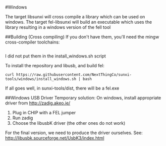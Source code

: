 #Windows

The target libsunxi will cross compile a library which can be used on windows.
The target fel-libsunxi will build an executable which uses the library resulting in a windows version of the fell tool

##Building (Cross compiling)
If you don't have them, you'll need the mingw cross-compiler toolchains:
```sudo apt-get install mingw-w64 mingw-w64-tools
```
I did not put them in the install_windows.sh script

To install the repository and libusb, and build fel:
```
curl https://raw.githubusercontent.com/NextThingCo/sunxi-tools/windows/install_windows.sh | bash
```
If all goes well, in sunxi-tools/dist, there will be a fel.exe

##Windows USB Driver
Temporary solution:
On windows, install appropriate driver from http://zadig.akeo.ie/

1. Plug in CHIP with a FEL jumper
2. Run zadig
3. Choose the libusbK driver (the other ones do not work)

For the final version, we need to produce the driver ourselves. See:
http://libusbk.sourceforge.net/UsbK3/index.html